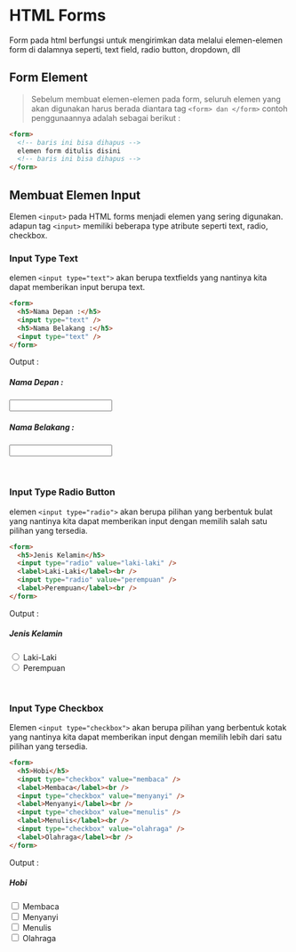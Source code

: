 # HTML Forms

Form pada html berfungsi untuk mengirimkan data melalui elemen-elemen form di dalamnya seperti, text field, radio button, dropdown, dll

## Form Element

> Sebelum membuat elemen-elemen pada form, seluruh elemen yang akan digunakan harus berada diantara tag `<form> dan </form>` contoh penggunaannya adalah sebagai berikut :

```html
<form>
  <!-- baris ini bisa dihapus -->
  elemen form ditulis disini
  <!-- baris ini bisa dihapus -->
</form>
```

## Membuat Elemen Input

Elemen `<input>` pada HTML forms menjadi elemen yang sering digunakan. adapun tag `<input>` memiliki beberapa type atribute seperti text, radio, checkbox.

### Input Type Text

elemen `<input type="text">` akan berupa textfields yang nantinya kita dapat memberikan input berupa text.

```html
<form>
  <h5>Nama Depan :</h5>
  <input type="text" />
  <h5>Nama Belakang :</h5>
  <input type="text" />
</form>
```

Output :

  <form>
    <h5>Nama Depan :</h5>
    <input type="text">
    <h5>Nama Belakang :</h5>
    <input type="text">
  </form>
  <br>

### Input Type Radio Button

elemen `<input type="radio">` akan berupa pilihan yang berbentuk bulat yang nantinya kita dapat memberikan input dengan memilih salah satu pilihan yang tersedia.

```html
<form>
  <h5>Jenis Kelamin</h5>
  <input type="radio" value="laki-laki" />
  <label>Laki-Laki</label><br />
  <input type="radio" value="perempuan" />
  <label>Perempuan</label><br />
</form>
```

Output :

<form>
  <h5>Jenis Kelamin</h5>
  <input type="radio" value="laki-laki">
  <label>Laki-Laki</label><br>
  <input type="radio" value="perempuan">
  <label>Perempuan</label><br>
</form>
<br>

### Input Type Checkbox

Elemen `<input type="checkbox">` akan berupa pilihan yang berbentuk kotak yang nantinya kita dapat memberikan input dengan memilih lebih dari satu pilihan yang tersedia.

```html
<form>
  <h5>Hobi</h5>
  <input type="checkbox" value="membaca" />
  <label>Membaca</label><br />
  <input type="checkbox" value="menyanyi" />
  <label>Menyanyi</label><br />
  <input type="checkbox" value="menulis" />
  <label>Menulis</label><br />
  <input type="checkbox" value="olahraga" />
  <label>Olahraga</label><br />
</form>
```

Output :

<form>
  <h5>Hobi</h5>
  <input type="checkbox" value="membaca">
  <label>Membaca</label><br>
  <input type="checkbox" value="menyanyi">
  <label>Menyanyi</label><br>
  <input type="checkbox" value="menulis">
  <label>Menulis</label><br>
  <input type="checkbox" value="olahraga">
  <label>Olahraga</label><br>
</form>
<br>
